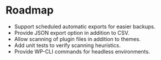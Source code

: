# Roadmap

- Support scheduled automatic exports for easier backups.
- Provide JSON export option in addition to CSV.
- Allow scanning of plugin files in addition to themes.
- Add unit tests to verify scanning heuristics.
- Provide WP-CLI commands for headless environments.
